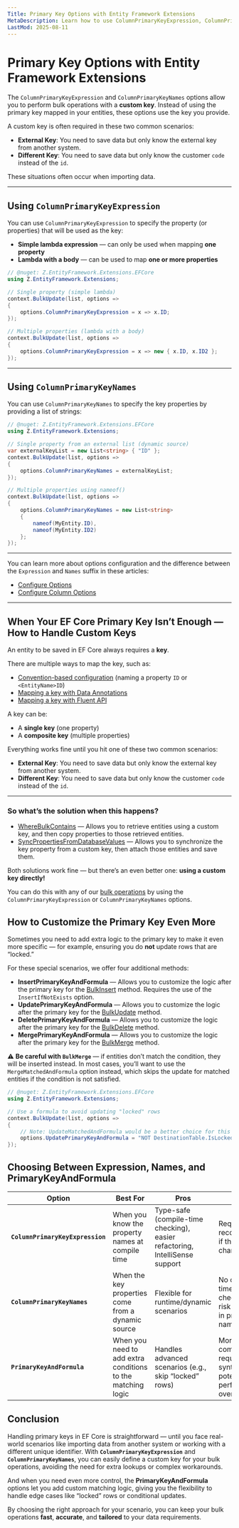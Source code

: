 ```yaml
---
Title: Primary Key Options with Entity Framework Extensions
MetaDescription: Learn how to use ColumnPrimaryKeyExpression, ColumnPrimaryKeyNames, and PrimaryKeyAndFormula in Entity Framework Extensions to handle custom keys in bulk operations. Perfect for scenarios like external keys, different identifiers, and conditional updates.
LastMod: 2025-08-11
---
```


# Primary Key Options with Entity Framework Extensions

The `ColumnPrimaryKeyExpression` and `ColumnPrimaryKeyNames` options allow you to perform bulk operations with a **custom key**.
Instead of using the primary key mapped in your entities, these options use the key you provide.

A custom key is often required in these two common scenarios:

* **External Key**: You need to save data but only know the external key from another system.
* **Different Key**: You need to save data but only know the customer `code` instead of the `id`.

These situations often occur when importing data.

---

## Using `ColumnPrimaryKeyExpression`

You can use `ColumnPrimaryKeyExpression` to specify the property (or properties) that will be used as the key:

* **Simple lambda expression** — can only be used when mapping **one property**
* **Lambda with a body** — can be used to map **one or more properties**

```csharp
// @nuget: Z.EntityFramework.Extensions.EFCore
using Z.EntityFramework.Extensions;

// Single property (simple lambda)
context.BulkUpdate(list, options =>
{
    options.ColumnPrimaryKeyExpression = x => x.ID;
});

// Multiple properties (lambda with a body)
context.BulkUpdate(list, options =>
{
    options.ColumnPrimaryKeyExpression = x => new { x.ID, x.ID2 };
});
```

---

## Using `ColumnPrimaryKeyNames`

You can use `ColumnPrimaryKeyNames` to specify the key properties by providing a list of strings:

```csharp
// @nuget: Z.EntityFramework.Extensions.EFCore
using Z.EntityFramework.Extensions;

// Single property from an external list (dynamic source)
var externalKeyList = new List<string> { "ID" };
context.BulkUpdate(list, options =>
{
    options.ColumnPrimaryKeyNames = externalKeyList;
});

// Multiple properties using nameof()
context.BulkUpdate(list, options =>
{
    options.ColumnPrimaryKeyNames = new List<string>
    {
        nameof(MyEntity.ID),
        nameof(MyEntity.ID2)
    };
});
```

---

You can learn more about options configuration and the difference between the `Expression` and `Names` suffix in these articles:

* [Configure Options](https://entityframework-extensions.net/configure-options)
* [Configure Column Options](https://entityframework-extensions.net/configure-column-options)

---

## When Your EF Core Primary Key Isn’t Enough — How to Handle Custom Keys

An entity to be saved in EF Core always requires a **key**.

There are multiple ways to map the key, such as:

* [Convention-based configuration](https://learn.microsoft.com/en-us/ef/core/modeling/keys?tabs=data-annotations#configuring-a-primary-key) (naming a property `ID` or `<EntityName>ID`)
* [Mapping a key with Data Annotations](https://www.learnentityframeworkcore.com/configuration/data-annotation-attributes/key-attribute)
* [Mapping a key with Fluent API](https://www.learnentityframeworkcore.com/configuration/fluent-api/haskey-method)

A key can be:

* A **single key** (one property)
* A **composite key** (multiple properties)

Everything works fine until you hit one of these two common scenarios:

* **External Key**: You need to save data but only know the external key from another system.
* **Different Key**: You need to save data but only know the customer `code` instead of the `id`.

---

### So what’s the solution when this happens?

* [WhereBulkContains](https://entityframework-extensions.net/where-bulk-contains) — Allows you to retrieve entities using a custom key, and then copy properties to those retrieved entities.
* [SyncPropertiesFromDatabaseValues](https://entityframework-plus.net/ef-core-sync-properties-from-database-values) — Allows you to synchronize the key property from a custom key, then attach those entities and save them.

Both solutions work fine — but there’s an even better one: **using a custom key directly!**

You can do this with any of our [bulk operations](https://entityframework-extensions.net/bulk-extensions) by using the `ColumnPrimaryKeyExpression` or `ColumnPrimaryKeyNames` options.

## How to Customize the Primary Key Even More

Sometimes you need to add extra logic to the primary key to make it even more specific — for example, ensuring you do **not** update rows that are “locked.”

For these special scenarios, we offer four additional methods:

* **InsertPrimaryKeyAndFormula** — Allows you to customize the logic after the primary key for the [BulkInsert](https://entityframework-extensions.net/bulk-insert) method. Requires the use of the `InsertIfNotExists` option.
* **UpdatePrimaryKeyAndFormula** — Allows you to customize the logic after the primary key for the [BulkUpdate](https://entityframework-extensions.net/bulk-update) method.
* **DeletePrimaryKeyAndFormula** — Allows you to customize the logic after the primary key for the [BulkDelete](https://entityframework-extensions.net/bulk-delete) method.
* **MergePrimaryKeyAndFormula** — Allows you to customize the logic after the primary key for the [BulkMerge](https://entityframework-extensions.net/bulk-merge) method.

⚠️ **Be careful with `BulkMerge`** — if entities don’t match the condition, they will be inserted instead.
In most cases, you’ll want to use the `MergeMatchedAndFormula` option instead, which skips the update for matched entities if the condition is not satisfied.

```csharp
// @nuget: Z.EntityFramework.Extensions.EFCore
using Z.EntityFramework.Extensions;

// Use a formula to avoid updating "locked" rows
context.BulkUpdate(list, options =>
{
    // Note: UpdateMatchedAndFormula would be a better choice for this scenario
    options.UpdatePrimaryKeyAndFormula = "NOT DestinationTable.IsLocked";
});
```

## Choosing Between Expression, Names, and PrimaryKeyAndFormula

| Option                           | Best For                                                    | Pros                                                                        | Cons                                                              |
| -------------------------------- | ----------------------------------------------------------- | --------------------------------------------------------------------------- | ----------------------------------------------------------------- |
| **`ColumnPrimaryKeyExpression`** | When you know the property names at compile time            | Type-safe (compile-time checking), easier refactoring, IntelliSense support | Requires recompilation if the key changes                         |
| **`ColumnPrimaryKeyNames`**      | When the key properties come from a dynamic source          | Flexible for runtime/dynamic scenarios                                      | No compile-time checking, risk of typos in property names         |
| **`PrimaryKeyAndFormula`**       | When you need to add extra conditions to the matching logic | Handles advanced scenarios (e.g., skip “locked” rows)                       | More complex, requires SQL syntax, potential performance overhead |


## Conclusion

Handling primary keys in EF Core is straightforward — until you face real-world scenarios like importing data from another system or working with a different unique identifier.
With **`ColumnPrimaryKeyExpression`** and **`ColumnPrimaryKeyNames`**, you can easily define a custom key for your bulk operations, avoiding the need for extra lookups or complex workarounds.

And when you need even more control, the **PrimaryKeyAndFormula** options let you add custom matching logic, giving you the flexibility to handle edge cases like “locked” rows or conditional updates.

By choosing the right approach for your scenario, you can keep your bulk operations **fast**, **accurate**, and **tailored** to your data requirements.

